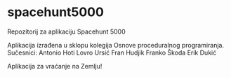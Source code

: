 # spacehunt5000
Repozitorij za aplikaciju Spacehunt 5000

Aplikacija izrađena u sklopu kolegija Osnove proceduralnog programiranja.
Sučesnici: 
Antonio Hoti
Lovro Ursić
Fran Hudjik
Franko Škoda
Erik Dukić

Aplikacija za vraćanje na Zemlju!
